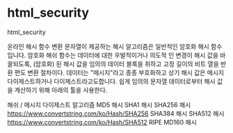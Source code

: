 # html_security
html_security


온라인 해시 함수
변환 문자열이 제공하는 해시 알고리즘은 일반적인 암호화 해시 함수입니다. 암호화 해쉬 함수는 데이터에 대한 우발적이거나 의도적 인 변경이 해시 값을 바꿀되도록, (암호화) 된 해시 값을 임의의 데이터 블록을 취하고 고정 길이의 비트 열을 반환 편도 변환 절차이다. 데이터는 "메시지"라고 종종 부호화하고 상기 해시 값은 메시지 다이제스트하거나 다이제스트라고도합니다. 쉽게 임의의 문자열 데이터로부터 해시 값을 계산하기 위해 아래의 툴을 사용한다.

해쉬 / 메시지 다이제스트 알고리즘
MD5 해시
SHA1 해시
SHA256 해시  https://www.convertstring.com/ko/Hash/SHA256
SHA3​​84 해시
SHA512 해시  https://www.convertstring.com/ko/Hash/SHA512
RIPE MD160 해시
